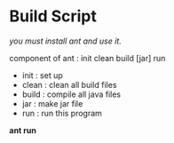 <h1>Build Script</h1>

  <i>you must install ant and use it.</i>
  
  component of ant : init clean build [jar] run
  
  * init  : set up
  * clean : clean all build files
  * build : compile all java files
  * jar   : make jar file
  * run   : run this program
  
   <strong>ant run</strong>
